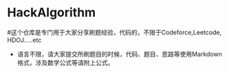 # HackAlgorithm
#这个仓库是专门用于大家分享刷题经验，代码的，不限于Codeforce,Leetcode, HDOJ.....etc
- 语言不限，请大家提交所刷题目的时候，代码、题目、思路等使用Markdown格式，涉及数学公式等请附上公式。

